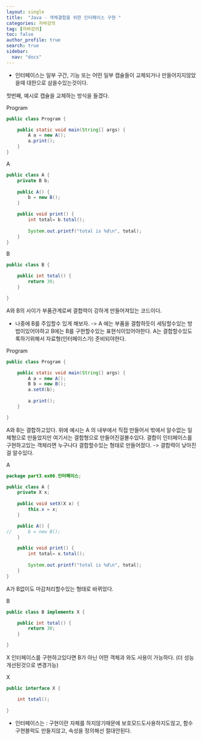 ```yaml
---
layout: single
title:  "Java - 객체결합을 위한 인터페이스 구현 "
categories: 자바강의
tag: [자바강의]
toc: false
author_profile: true
search: true
sidebar:
  nav: "docs"
---
```


- 인터페이스는 일부 구간, 기능 또는 어떤 일부 캡슐들이 교체되거나 만들어지지않았을때 대한으로 삼을수있는것이다.



첫번째, 예시로 캡슐을 교체하는 방식을 들겠다.

Program
```java
public class Program {

	public static void main(String[] args) {
		A a = new A();
		a.print();
	}
}
```

A
```JAVA
public class A {
	private B b;
	
	public A() {
		b = new B();
	}

	public void print() {
		int total= b.total();
		
		System.out.printf("total is %d\n", total);
	}
}
```

B
```JAVA
public class B {

	public int total() {
		return 30;
	}

}
```
A와 B의 사이가 부품관계로써 결합력이 강하게 만들어져있는 코드이다.


- 나중에 B를 주입할수 있게 해보자.
->  A 에는 부품을 결합하듯이 세팅할수있는 방법이있어야하고 
    B에는 B를 구현할수있는 표현식이있어야한다.  A는 결합할수있도록하기위해서 자료형(인터페이스가) 준비되야한다.


Program
```java
public class Program {

	public static void main(String[] args) {
		A a = new A();
		B b = new B();
		a.setX(b);
		
		a.print();
	}

}
```
A와 B는 결합하고있다. 위에 예시는  A 의 내부에서 직접 만들어서 밖에서 알수없는 일체형으로 만들었지만 여기서는 결합형으로 만들어진걸볼수있다. 결합이 인터페이스를 구현하고있는 객체라면 누구나다 결합할수있는 형태로 만들어졌다.
-> 결합력이 낮아진걸 알수있다.

A
```JAVA
package part3.ex06.인터페이스;

public class A {
	private X x;
	
	public void setX(X x) {
		this.x = x;
	}

	public A() {
//		b = new B();
	}

	public void print() {
		int total= x.total();
		
		System.out.printf("total is %d\n", total);
	}
}
```
A가 B없이도 마감처리할수있는 형태로 바뀌었다.

B
```JAVA
public class B implements X {

	public int total() {
		return 30;
	}

}
```
X 인터페이스를 구현하고있다면 B가 아닌 어떤 객체과 와도 사용이 가능하다. (더 성능 개선된것으로 변경가능)

X
```JAVA
public interface X {

	int total();
		
}
```
- 인터페이스는
 : 구현이란 자체를 하지않기때문에 보호모드도사용하지도않고, 함수 구현블럭도 만들지않고, 속성을 정의해선 절대안된다.


